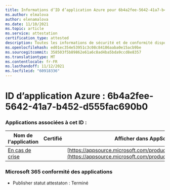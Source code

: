 ```yaml
---
title: Informations d’ID d’application Azure pour 6b4a2fee-5642-41a7-b452-d555fac690b0
ms.author: elmalova
author: elenamalova
ms.date: 11/10/2021
ms.topic: article
ms.service: attestation
certification_type: attested
description: Toutes les informations de sécurité et de conformité disponibles pour 6b4a2fee-5642-41a7-b452-d555fac690b0.
ms.openlocfilehash: ed01ec354e53951c3c08c84186aaba0e15acb9be
ms.sourcegitcommit: 358503f5b89862e61a6c8ad4ba5bda9ccd8e8357
ms.translationtype: MT
ms.contentlocale: fr-FR
ms.lasthandoff: 11/12/2021
ms.locfileid: "60918336"
---
```

# <a name="azure-app-id-6b4a2fee-5642-41a7-b452-d555fac690b0"></a>ID d’application Azure : 6b4a2fee-5642-41a7-b452-d555fac690b0


### <a name="apps-associated-with-this-id"></a>Applications associées à cet ID :
| **Nom de l'application** | **Certifié** | **Afficher dans AppSource** |
|--------------|---------------|-----------------------|
| [En cas de crise](https://docs.microsoft.com/microsoft-365-app-certification/forward/WA200003194) |  | [https://appsource.microsoft.com/product/office/WA200003194](https://appsource.microsoft.com/product/office/WA200003194) |

### <a name="microsoft-365-app-compliance-status"></a>Microsoft 365 conformité des applications
- Publisher statut attestaton : Terminé
